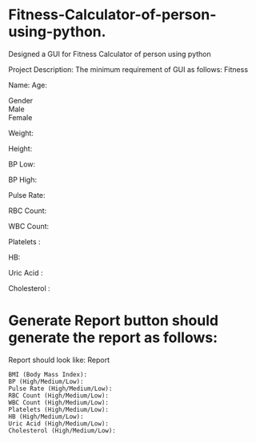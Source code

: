 # Fitness-Calculator-of-person-using-python.
Designed a GUI for Fitness Calculator of person using python


Project Description: The minimum requirement of GUI as follows:
Fitness	 	 	 	 	 	 	 
 	 	 	 	 	 	 	 
Name:	 	 	Age:	 	 
 	 	 	 	 	 	 	 
Gender	
Male	
Female	 	 	 
 	 	 	 	 	 	 	 
Weight:

Height:	 	 	 	 	 	 

BP Low:	 	 	 	 	 	 

BP High:	 	 	 	 	 	 

Pulse Rate:	 	 	 	 	 	 

RBC Count:	 	 	 	 	 	 

WBC Count:	 	 	 	 	 	 

Platelets	: 	 	 	 	 	 

HB:	 	 	 	 	 	 

Uric Acid	: 	 	 	

Cholesterol	: 	 	 		 

# Generate Report	button should generate the report as follows:
 	 	 	 	 	 	 	 
Report should look like:
Report			
 	 	 	 
 	BMI (Body Mass Index):	 	 
 	BP (High/Medium/Low):	 	 
 	Pulse Rate (High/Medium/Low):	 	 
 	RBC Count (High/Medium/Low):	 	 
 	WBC Count (High/Medium/Low):	 	 
 	Platelets (High/Medium/Low):	 	 
 	HB (High/Medium/Low):	 	 
 	Uric Acid (High/Medium/Low):	 	 
 	Cholesterol (High/Medium/Low):	 	 
 	 	 	 

